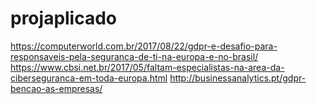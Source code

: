 # projaplicado
https://computerworld.com.br/2017/08/22/gdpr-e-desafio-para-responsaveis-pela-seguranca-de-ti-na-europa-e-no-brasil/
https://www.cbsi.net.br/2017/05/faltam-especialistas-na-area-da-ciberseguranca-em-toda-europa.html
http://businessanalytics.pt/gdpr-bencao-as-empresas/
